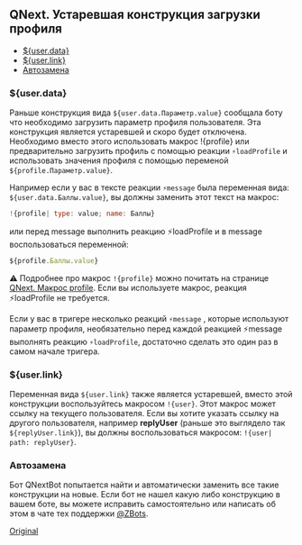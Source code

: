 ## QNext. Устаревшая конструкция загрузки профиля
* [${user.data}](#user-data)
* [${user.link}](#user-link)
* [Автозамена](#автозамена)
### ${user.data}

Раньше конструкция вида `${user.data.Параметр.value}` сообщала боту что необходимо загрузить параметр профиля пользователя. Эта конструкция является устаревшей и скоро будет отключена. Необходимо вместо этого использовать макрос !{profile} или предварительно загрузить профиль с помощью реакции `⚡️loadProfile` и использовать значения профиля с помощью переменой `${profile.Параметр.value}`.

Например если у вас в тексте реакции `⚡️message` была переменная вида: `${user.data.Баллы.value}`, вы должны заменить этот текст на макрос:
```js 
!{profile| type: value; name: Баллы}

```

или перед message выполнить реакцию ⚡️loadProfile и в message воспользоваться переменной:
```js 
${profile.Баллы.value}

```



⚠️ Подробнее про макрос `!{profile}` можно почитать на странице [QNext. Макрос profile](/docs-test/ph/macros/profile). Если вы используете макрос, реакция ⚡️loadProfile не требуется.



Если у вас в тригере несколько реакций `⚡️message` , которые используют параметр профиля, необязательно перед каждой реакцией ⚡️message выполнять реакцию `⚡️loadProfile`, достаточно сделать это один раз в самом начале тригера.
### ${user.link}

Переменная вида `${user.link}` также является устаревшей, вместо этой конструкции воспользуйтесь макросом `!{user}`. Этот макрос может ссылку на текущего пользователя. Если вы хотите указать ссылку на другого пользователя, например **replyUser** (раньше это выглядело так `${replyUser.link}`), вы должны воспользоваться макросом: `!{user| path: replyUser}`.


### Автозамена

Бот QNextBot попытается найти и автоматически заменить все такие конструкции на новые. Если бот не нашел какую либо конструкцию в вашем боте, вы можете исправить самостоятельно или написать об этом в чате тех поддержки [@ZBots](http://t.me/zbots).
  
[Original](https://telegra.ph/QNext-Legacy-load-profile-01-09)